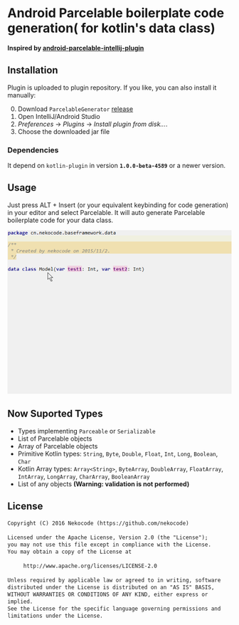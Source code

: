 # Android Parcelable boilerplate code generation( for kotlin's data class)
**Inspired by [android-parcelable-intellij-plugin](https://github.com/mcharmas/android-parcelable-intellij-plugin)**

## Installation
Plugin is uploaded to plugin repository. If you like, you can also install it manually:

 0. Download `ParcelableGenerator` [release](https://github.com/nekocode/android-parcelable-intellij-plugin-kotlin/releases)
 0. Open IntelliJ/Android Studio
 0. *Preferences* -> *Plugins* -> *Install plugin from disk...*.
 0. Choose the downloaded jar file

### Dependencies
It depend on `kotlin-plugin` in version **`1.0.0-beta-4589`** or a newer version.

## Usage
Just press ALT + Insert (or your equivalent keybinding for code generation) in your editor and select Parcelable. It will auto generate Parcelable boilerplate code for your data class.  

![](art/usage.gif)

## Now Suported Types
- Types implementing `Parceable` or `Serializable`
- List of Parcelable objects
- Array of Parcelable objects
- Primitive Kotlin types: `String`, `Byte`, `Double`, `Float`, `Int`, `Long`, `Boolean`, `Char`
- Kotlin Array types: `Array<String>`, `ByteArray`, `DoubleArray`, `FloatArray`, `IntArray`, `LongArray`, `CharArray`, `BooleanArray`
- List of any objects **(Warning: validation is not performed)**

## License
```
Copyright (C) 2016 Nekocode (https://github.com/nekocode)

Licensed under the Apache License, Version 2.0 (the "License");
you may not use this file except in compliance with the License.
You may obtain a copy of the License at

     http://www.apache.org/licenses/LICENSE-2.0

Unless required by applicable law or agreed to in writing, software
distributed under the License is distributed on an "AS IS" BASIS,
WITHOUT WARRANTIES OR CONDITIONS OF ANY KIND, either express or implied.
See the License for the specific language governing permissions and
limitations under the License.
```
